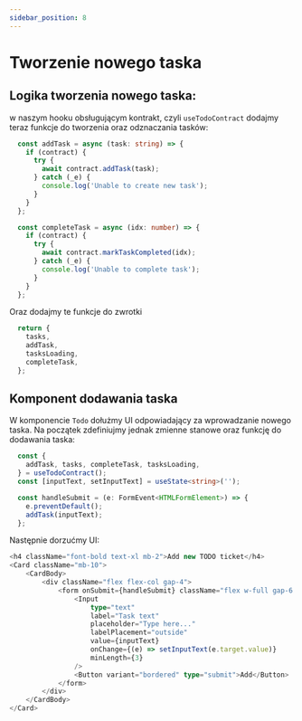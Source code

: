 ```yaml
---
sidebar_position: 8
---
```


# Tworzenie nowego taska

## Logika tworzenia nowego taska:
w naszym hooku obsługującym kontrakt, czyli `useTodoContract` dodajmy teraz funkcje do tworzenia oraz odznaczania tasków:

```typescript
  const addTask = async (task: string) => {
    if (contract) {
      try {
        await contract.addTask(task);
      } catch (_e) {
        console.log('Unable to create new task');
      }
    }
  };

  const completeTask = async (idx: number) => {
    if (contract) {
      try {
        await contract.markTaskCompleted(idx);
      } catch (_e) {
        console.log('Unable to complete task');
      }
    }
  };
```

Oraz dodajmy te funkcje do zwrotki
```typescript
  return {
    tasks,
    addTask,
    tasksLoading,
    completeTask,
  };
```

## Komponent dodawania taska
W komponencie `Todo` dołużmy UI odpowiadający za wprowadzanie nowego taska. Na początek zdefiniujmy jednak zmienne stanowe
oraz funkcję do dodawania taska:

```typescript jsx
  const {
    addTask, tasks, completeTask, tasksLoading,
  } = useTodoContract();
  const [inputText, setInputText] = useState<string>('');

  const handleSubmit = (e: FormEvent<HTMLFormElement>) => {
    e.preventDefault();
    addTask(inputText);
  };
```

Następnie dorzućmy UI:
```typescript jsx
<h4 className="font-bold text-xl mb-2">Add new TODO ticket</h4>
<Card className="mb-10">
    <CardBody>
        <div className="flex flex-col gap-4">
            <form onSubmit={handleSubmit} className="flex w-full gap-6 items-end">
                <Input
                    type="text"
                    label="Task text"
                    placeholder="Type here..."
                    labelPlacement="outside"
                    value={inputText}
                    onChange={(e) => setInputText(e.target.value)}
                    minLength={3}
                />
                <Button variant="bordered" type="submit">Add</Button>
            </form>
        </div>
    </CardBody>
</Card>
```



